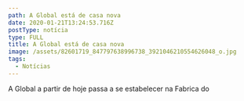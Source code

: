 ```yaml
---
path: A Global está de casa nova
date: 2020-01-21T13:24:53.716Z
postType: notícia
type: FULL
title: A Global está de casa nova
image: /assets/82601719_847797638996738_3921046210554626048_o.jpg
tags:
  - Notícias
---
```

A Global a partir de hoje passa a se estabelecer na Fabrica do